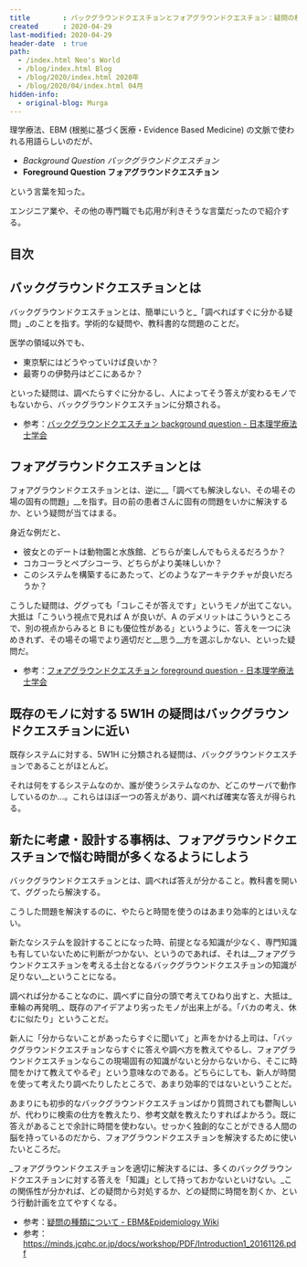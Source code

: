 ```yaml
---
title        : バックグラウンドクエスチョンとフォアグラウンドクエスチョン：疑問の種類を分類して対処する
created      : 2020-04-29
last-modified: 2020-04-29
header-date  : true
path:
  - /index.html Neo's World
  - /blog/index.html Blog
  - /blog/2020/index.html 2020年
  - /blog/2020/04/index.html 04月
hidden-info:
  - original-blog: Murga
---
```


理学療法、EBM (根拠に基づく医療・Evidence Based Medicine) の文脈で使われる用語らしいのだが、

- _Background Question バックグラウンドクエスチョン_
- __Foreground Question フォアグラウンドクエスチョン__

という言葉を知った。

エンジニア業や、その他の専門職でも応用が利きそうな言葉だったので紹介する。

## 目次

## バックグラウンドクエスチョンとは

バックグラウンドクエスチョンとは、簡単にいうと_「調べればすぐに分かる疑問」_のことを指す。学術的な疑問や、教科書的な問題のことだ。

医学の領域以外でも、

- 東京駅にはどうやっていけば良いか？
- 最寄りの伊勢丹はどこにあるか？

といった疑問は、調べたらすぐに分かるし、人によってそう答えが変わるモノでもないから、バックグラウンドクエスチョンに分類される。

- 参考：[バックグラウンドクエスチョン background question - 日本理学療法士学会](http://jspt.japanpt.or.jp/ebpt_glossary/background-question.html)

## フォアグラウンドクエスチョンとは

フォアグラウンドクエスチョンとは、逆に__「調べても解決しない、その場その場の固有の問題」__を指す。目の前の患者さんに固有の問題をいかに解決するか、という疑問が当てはまる。

身近な例だと、

- 彼女とのデートは動物園と水族館、どちらが楽しんでもらえるだろうか？
- コカコーラとペプシコーラ、どちらがより美味しいか？
- このシステムを構築するにあたって、どのようなアーキテクチャが良いだろうか？

こうした疑問は、ググっても「コレこそが答えです」というモノが出てこない。大抵は「こういう視点で見れば A が良いが、A のデメリットはこういうところで、別の視点からみると B にも優位性がある」というように、答えを一つに決めきれず、その場その場でより適切だと__思う__方を選ぶしかない、といった疑問だ。

- 参考：[フォアグラウンドクエスチョン foreground question - 日本理学療法士学会](http://jspt.japanpt.or.jp/ebpt_glossary/foreground-question.html)

## 既存のモノに対する 5W1H の疑問はバックグラウンドクエスチョンに近い

既存システムに対する、5W1H に分類される疑問は、バックグラウンドクエスチョンであることがほとんど。

それは何をするシステムなのか、誰が使うシステムなのか、どこのサーバで動作しているのか…。これらはほぼ一つの答えがあり、調べれば確実な答えが得られる。

## 新たに考慮・設計する事柄は、フォアグラウンドクエスチョンで悩む時間が多くなるようにしよう

バックグラウンドクエスチョンとは、調べれば答えが分かること。教科書を開いて、ググったら解決する。

こうした問題を解決するのに、やたらと時間を使うのはあまり効率的とはいえない。

新たなシステムを設計することになった時、前提となる知識が少なく、専門知識も有していないために判断がつかない、というのであれば、それは__フォアグラウンドクエスチョンを考える土台となるバックグラウンドクエスチョンの知識が足りない__ということになる。

調べれば分かることなのに、調べずに自分の頭で考えてひねり出すと、大抵は_車輪の再発明_、既存のアイデアより劣ったモノが出来上がる。「バカの考え、休むに似たり」ということだ。

新人に「分からないことがあったらすぐに聞いて」と声をかける上司は、「バックグラウンドクエスチョンならすぐに答えや調べ方を教えてやるし、フォアグラウンドクエスチョンならこの現場固有の知識がないと分からないから、そこに時間をかけて教えてやるぞ」という意味なのである。どちらにしても、新人が時間を使って考えたり調べたりしたところで、あまり効率的ではないということだ。

あまりにも初歩的なバックグラウンドクエスチョンばかり質問されても鬱陶しいが、代わりに検索の仕方を教えたり、参考文献を教えたりすればよかろう。既に答えがあることで余計に時間を使わない。せっかく独創的なことができる人間の脳を持っているのだから、フォアグラウンドクエスチョンを解決するために使いたいところだ。

_フォアグラウンドクエスチョンを適切に解決するには、多くのバックグラウンドクエスチョンに対する答えを「知識」として持っておかないといけない。_この関係性が分かれば、どの疑問から対処するか、どの疑問に時間を割くか、という行動計画を立てやすくなる。

- 参考：[疑問の種類について - EBM&Epidemiology Wiki](https://wikiwiki.jp/nobukinkin/%E7%96%91%E5%95%8F%E3%81%AE%E7%A8%AE%E9%A1%9E%E3%81%AB%E3%81%A4%E3%81%84%E3%81%A6)
- 参考：<https://minds.jcqhc.or.jp/docs/workshop/PDF/Introduction1_20161126.pdf>
